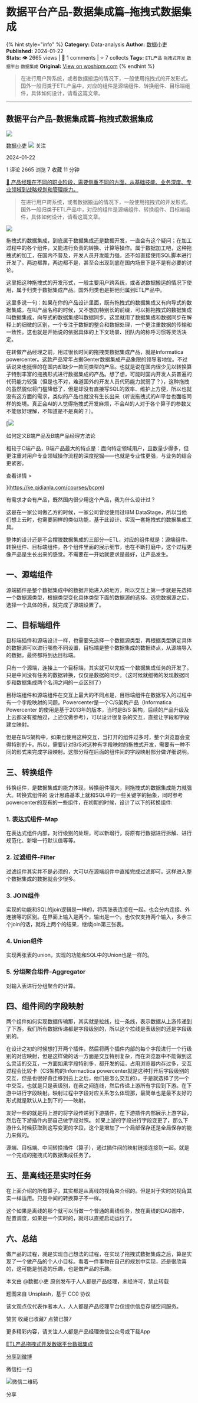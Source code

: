 # 数据平台产品-数据集成篇–拖拽式数据集成
{% hint style="info" %}
**Category:** Data-analysis
**Author:** [数据小吏](https://www.woshipm.com/u/1557738)
**Published:** 2024-01-22  
**Stats:** 👁️ 2665 views | 💬 1 comments | ⭐ 7 collects
**Tags:** `ETL产品` `拖拽式开发` `数据平台` `数据集成`
**Original:** [View on woshipm.com](https://www.woshipm.com/data-analysis/5980779.html)
{% endhint %}
> 在进行用户跨系统，或者数据搬运的情况下，一般使用拖拽式的开发形式。国外一般归类于ETL产品中，对应的组件是源端组件、转换组件、目标端组件，具体如何设计，请看这篇文章。

---

## 数据平台产品-数据集成篇–拖拽式数据集成

[![](https://static.woshipm.com/pmapp_avatar_20250504073325_2019.jpeg?imageView2/1/w/72/h/72/q/100)](https://www.woshipm.com/u/1557738)

[数据小吏](https://www.woshipm.com/u/1557738) ![](https://static.woshipm.com/tag/1101_1@2x.png) 关注

2024-01-22

1 评论 2665 浏览 7 收藏 11 分钟

[🔗 产品经理在不同的职业阶段，需要侧重不同的方面，从基础技能、业务深度、专业领域到战略规划和管理能力。](https://ke.qidianla.com/courses/90pm)

> 在进行用户跨系统，或者数据搬运的情况下，一般使用拖拽式的开发形式。国外一般归类于ETL产品中，对应的组件是源端组件、转换组件、目标端组件，具体如何设计，请看这篇文章。

![](https://image.woshipm.com/2023/04/17/6f870b78-dcf5-11ed-ab4d-00163e0b5ff3.png)

拖拽式的数据集成，到底属于数据集成还是数据开发，一直会有这个疑问；在加工过程中的各个组件，又能进行负责的转换、计算等操作。属于数据加工吧，这种拖拽式的加工，在国内不普及，开发人员开发能力强，还不如直接使用SQL脚本进行开发了。两边都靠，两边都不是，甚至会出现到底在国内场景下是不是有必要的讨论。

这里把这种拖拽式的开发形式，一般主要用户跨系统，或者说数据搬运的情况下使用，属于归类于数据集成产品。国外归类也是把他归属到ETL产品中。

这里多说一句：如果在你的产品设计里面，既有拖拽式的数据集成又有向导式的数据集成，在叫产品名称的时候，又不想加特别长的前缀，可以把拖拽式的数据集成叫数据集成，向导式的数据集成叫数据同步。这里就用了数据集成和数据同步在解释上的细微的区别，一个专注于数据的整合和数据处理，一个更注重数据的传输和一致性。这也就是开始说的依据具体的上下文场景、团队内的称呼习惯等灵活决定。

在转做产品经理之前，用过很长时间的拖拽类数据集成产品，就是Informatica powercenter。这款产品常年占据Genter数据集成产品象限的领导者地位。不过话说来也挺怪的在国内却缺少一款同类型的产品。也就是说在国内很少见以转换算子特别丰富的拖拽形式进行数据集成的产品。想了想，可能时国内开发人员普遍的代码能力较强（但是也不对，难道国外的开发人员代码能力就弱了？），这种拖拽的虽然貌似将门槛降低了，但是却没有直接写SQL的效率、维护上方便，所以也就没有这方面的需求，类似的产品也就没有生长出来（听说拖拽式的AI平台也面临同样的处境。真正会AI的人觉得拖拽式开发麻烦，不会AI的人对于各个算子的参数又不能很好理解，不知道是不是真的？）。

[![](https://image.woshipm.com/2023/08/02/72b77e4e-30e3-11ee-88e7-00163e0b5ff3.png)

如何定义B端产品及B端产品经理方法论

相较于C端产品，B端产品最大的特点是：面向特定领域用户，且数量少得多，但更注重对用户专业领域操作流程的深度挖掘——也就是专业性更强，与业务的结合更紧密。

查看详情 >

](https://ke.qidianla.com/courses/bcpm)

有需求才会有产品，既然国内很少用这个产品，我为什么设计过？

这是在一家公司做乙方的时候，一家公司曾经使用过IBM DataStage，所以当他们想上云时，也需要同样的类似功能，基于此设计、实现一套拖拽式的数据集成工具。

整体的设计还是不会摆脱数据集成的三部分—ETL，对应的组件就是：源端组件、转换组件、目标端组件。各个组件里面的展示细节，也在不断打磨中，这个过程更像产品是生长出来的感觉。不需要在一开始就要求是最好，让产品发生。

## 一、源端组件

源端插件是整个数据集成中的数据开始进入的地方，所以交互上第一步就是先选择一个数据源类型，根据类型变化具体类型下面的数据源的选择。选完数据源之后，选择一个具体的表，就完成了源端设置了。

## 二、目标端组件

目标端插件和源端设计一样，也需要先选择一个数据源类型，再根据类型确定具体的数据源可以进行哪些不同设置，目标端是整个数据集成的数据终点，从源端导入的数据，最终都将到达目标端。

只有一个源端，连接上一个目标端，其实就可以完成一个数据集成任务的开发了。只是中间没有任务的数据转换，仅仅是数据的同步。（这时候就细微的发现数据同步和数据集成两个名词之间的一点区别了）

目标端组件和源端组件在交互上最大的不同点是，目标端组件在数据写入的过程中有一个字段映射的问题。Powercenter是一个C/S架构产品（Informatica Powercenter 的使用是基于2013年的版本，当时是B/S 架构，后续的产品升级及上云都没有接触过，上述仅做参考），可以设计很复杂的交互，直接让字段和字段建立映射。

但是在B/S架构中，如果也使用这种交互，当打开的组件过多时，整个浏览器会变得特别的卡。所以，需要针对B/S对这种有字段映射的拖拽式开发，需要有一种不同的形式来完成字段映射。这部分将在后面的组件间的字段映射部分做详细说明。

## 三、转换组件

转换组件，是数据集成的能力体现，转换组件强大，则拖拽式的数据集成能力就强大。转换式组件的 设计思路基本上就和SQL中的一些关键字的抽象，同时参考powercenter的现有的一些组件，在初期的时候，设计了以下的转换组件:

### 1\. 表达式组件-Map

在表达式组件内部，对行级别的处理，可以新增行，将原有行数据进行拆解、进行规范化、新增一行默认值等等。

### 2\. 过滤组件-Filter

过滤组件其实并不是必须的，大可以在源端组件中直接完成过滤即可。这样进入整个数据集成的数据就会少很多。

### 3\. JOIN组件

实现的功能和SQL的join逻辑是一样的，将两张表连接在一起。也会分内连接、外连接等的区别。在界面上输入是两个，输出是一个。也仅仅支持两个输入，多余三个join的话，就将上两个的结果，继续join第三张表。

### 4\. Union组件

实现两张表的union，实现的功能和SQL中的Union也是一样的。

### 5\. 分组聚合组件-Aggregator

对输入表进行分组聚合的计算。

## 四、组件间的字段映射

两个组件如何实现数据传输那，其实就是拉线，拉一条线，表示数据从上游传递到了下游。我们所有数据传递都是字段级别的，所以这个拉线是表级别的还是字段级别的。

在设计之初的时候想打开两个插件，然后将两个插件内部的每个字段进行一个行级别的对应映射，但是这样做的话一方面是交互特别复杂，而在浏览器中不能做到这么灵活的交互，一方面如果字段特别多，都开发的话，占用浏览器内存过多，交互过程会比较卡（CS架构的Informactica powercenter就是这种打开后字段级别的交互，但是也很好奇迁移到云上之后，他们是怎么交互的）。于是就选择了另一个中交互，也就是只是表级别，在表之间连线，然后传递上游所有字段到下游。在下游中进行字段映射。映射过程中字段对应关系怎么体现那，最简单也是最不友好的形式就是默认从上到下的一一映射。

友好一些的就是将上游的将字段传递到下游插件，在下游插件内部展示上游字段，然后在下游插件内部自己做字段对照。 如果上游的字段进行字段变更了，那么下游什么时候获取到这写变更的字段，这个是增加了一个局部保存还是全局保存的能力来做的。

源端、目标端、中间转换插件（算子），通过插件间的映射链接连接到一起。就是一个完成的拖拽式的数据集成任务了。

## 五、是离线还是实时任务

在上面介绍的所有算子，其实都是从离线的视角来介绍的。但是对于实时的视角其实一样适用。只是中间的转换算子不一样。

这个如果是离线的那个就可以当做一个普通的离线任务，放在离线的DAG图中，配置调度，如果是一个实时的，就可以直接启动运行了。

## 六、总结

做产品的过程，就是实现自己想法的过程，在实现了拖拽式数据集成之后，算是实现了一个做产品的个人小目标。看着一件事物在自己的规划中实现，还是很欣喜的，这可能是创造的乐趣，也是做产品的乐趣。

本文由 @数据小吏 原创发布于人人都是产品经理，未经许可，禁止转载

题图来自 Unsplash，基于 CC0 协议

该文观点仅代表作者本人，人人都是产品经理平台仅提供信息存储空间服务。

赞赏 收藏已收藏7 点赞已赞7

更多精彩内容，请关注人人都是产品经理微信公众号或下载App

[ETL产品](https://www.woshipm.com/tag/etl%e4%ba%a7%e5%93%81)[拖拽式开发](https://www.woshipm.com/tag/%e6%8b%96%e6%8b%bd%e5%bc%8f%e5%bc%80%e5%8f%91)[数据平台](https://www.woshipm.com/tag/%e6%95%b0%e6%8d%ae%e5%b9%b3%e5%8f%b0)[数据集成](https://www.woshipm.com/tag/%e6%95%b0%e6%8d%ae%e9%9b%86%e6%88%90)

[分享到微博](https://service.weibo.com/share/share.php?appkey=2775287854&title=数据平台产品-数据集成篇–拖拽式数据集成&url=https://www.woshipm.com/data-analysis/5980779.html&pic=https://image.woshipm.com/2023/04/17/6f870b78-dcf5-11ed-ab4d-00163e0b5ff3.png)

微信扫一扫

![微信二维码](https://api.pwmqr.com/qrcode/create/?url=https://www.woshipm.com/data-analysis/5980779.html)

分享